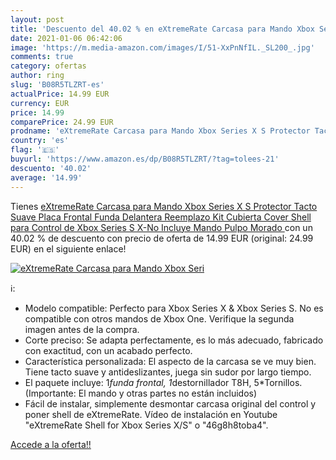 ```yaml
---
layout: post
title: 'Descuento del 40.02 % en eXtremeRate Carcasa para Mando Xbox Seri'
date: 2021-01-06 06:42:06
image: 'https://m.media-amazon.com/images/I/51-XxPnNfIL._SL200_.jpg'
comments: true
category: ofertas
author: ring
slug: 'B08R5TLZRT-es'
actualPrice: 14.99 EUR
currency: EUR
price: 14.99
comparePrice: 24.99 EUR
prodname: 'eXtremeRate Carcasa para Mando Xbox Series X S Protector Tacto Suave Placa Frontal Funda Delantera Reemplazo Kit Cubierta Cover Shell para Control de Xbox Series S X-No Incluye Mando Pulpo Morado '
country: 'es'
flag: '🇪🇸'
buyurl: 'https://www.amazon.es/dp/B08R5TLZRT/?tag=tolees-21'
descuento: '40.02'
average: '14.99'
---
```


Tienes [eXtremeRate Carcasa para Mando Xbox Series X S Protector Tacto Suave Placa Frontal Funda Delantera Reemplazo Kit Cubierta Cover Shell para Control de Xbox Series S X-No Incluye Mando Pulpo Morado ](https://www.amazon.es/dp/B08R5TLZRT/?tag=tolees-21) con un 40.02 % de descuento con precio de oferta de 14.99 EUR (original: 24.99 EUR) en el siguiente enlace!

[![eXtremeRate Carcasa para Mando Xbox Seri](https://m.media-amazon.com/images/I/51-XxPnNfIL._SL200_.jpg)](https://www.amazon.es/dp/B08R5TLZRT/?tag=tolees-21)

ℹ️:

- Modelo compatible: Perfecto para Xbox Series X & Xbox Series S. No es compatible con otros mandos de Xbox One. Verifique la segunda imagen antes de la compra.
- Corte preciso: Se adapta perfectamente, es lo más adecuado, fabricado con exactitud, con un acabado perfecto.
- Característica personalizada: El aspecto de la carcasa se ve muy bien. Tiene tacto suave y antideslizantes, juega sin sudor por largo tiempo.
- El paquete incluye: 1*funda frontal, 1*destornillador T8H, 5*Tornillos. (Importante: El mando y otras partes no están incluidos)
- Fácil de instalar, simplemente desmontar carcasa original del control y poner shell de eXtremeRate. Vídeo de instalación en Youtube "eXtremeRate Shell for Xbox Series X/S" o "46g8h8toba4".

[Accede a la oferta!!](https://www.amazon.es/dp/B08R5TLZRT/?tag=tolees-21)
